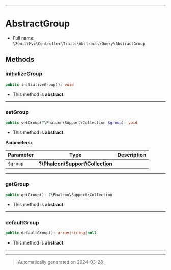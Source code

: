 ***

# AbstractGroup





* Full name: `\Zemit\Mvc\Controller\Traits\Abstracts\Query\AbstractGroup`




## Methods


### initializeGroup



```php
public initializeGroup(): void
```




* This method is **abstract**.







***

### setGroup



```php
public setGroup(?\Phalcon\Support\Collection $group): void
```




* This method is **abstract**.



**Parameters:**

| Parameter | Type | Description |
|-----------|------|-------------|
| `$group` | **?\Phalcon\Support\Collection** |  |





***

### getGroup



```php
public getGroup(): ?\Phalcon\Support\Collection
```




* This method is **abstract**.







***

### defaultGroup



```php
public defaultGroup(): array|string|null
```




* This method is **abstract**.







***

***
> Automatically generated on 2024-03-28

